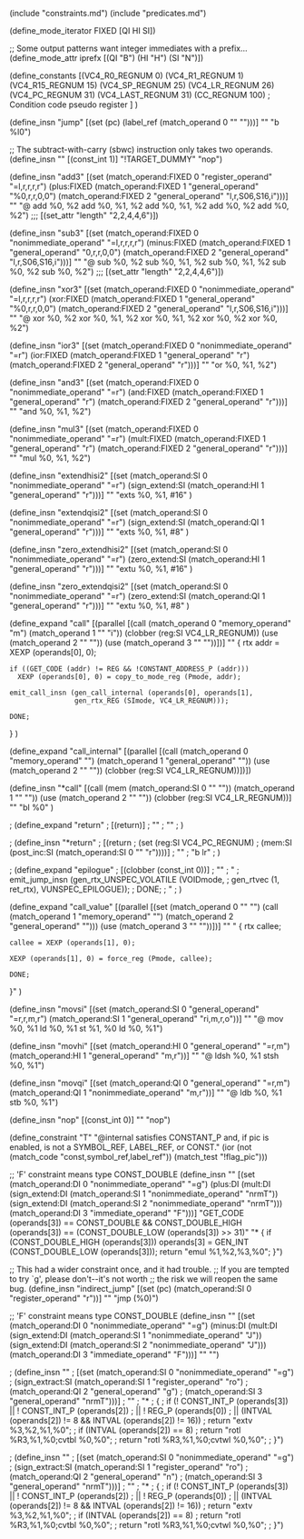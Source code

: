 
(include "constraints.md")
(include "predicates.md")

(define_mode_iterator FIXED [QI HI SI])

;; Some output patterns want integer immediates with a prefix...
(define_mode_attr  iprefx [(QI "B") (HI "H") (SI "N")])

(define_constants
  [(VC4_R0_REGNUM      0)
   (VC4_R1_REGNUM      1)
   (VC4_R15_REGNUM    15)
   (VC4_SP_REGNUM     25)
   (VC4_LR_REGNUM     26)
   (VC4_PC_REGNUM     31)
   (VC4_LAST_REGNUM   31)
   (CC_REGNUM       100)	; Condition code pseudo register
  ]
)

(define_insn "jump"
  [(set (pc)
	(label_ref (match_operand 0 "" "")))]
  ""
  "b %l0")

;; The subtract-with-carry (sbwc) instruction only takes two operands.
(define_insn ""
  [(const_int 1)]
  "!TARGET_DUMMY"
  "nop")

(define_insn "add<mode>3"
  [(set (match_operand:FIXED 0 "register_operand" "=l,r,r,r,r")
	(plus:FIXED (match_operand:FIXED 1 "general_operand" "%0,r,r,0,0")
		    (match_operand:FIXED 2 "general_operand" "l,r,S06,S16,i")))]
  ""
  "@
   add %0, %2
   add %0, %1, %2
   add %0, %1, %2
   add %0, %2
   add %0, %2")
;;;   [(set_attr "length" "2,2,4,4,6")])

(define_insn "sub<mode>3"
  [(set (match_operand:FIXED 0 "nonimmediate_operand" "=l,r,r,r,r")
	(minus:FIXED (match_operand:FIXED 1 "general_operand" "0,r,r,0,0")
		     (match_operand:FIXED 2 "general_operand" "l,r,S06,S16,i")))]
  ""
  "@
   sub %0, %2
   sub %0, %1, %2
   sub %0, %1, %2
   sub %0, %2
   sub %0, %2")
;;;   [(set_attr "length" "2,2,4,4,6")])

(define_insn "xor<mode>3"
  [(set (match_operand:FIXED 0 "nonimmediate_operand" "=l,r,r,r,r")
	(xor:FIXED (match_operand:FIXED 1 "general_operand" "%0,r,r,0,0")
	           (match_operand:FIXED 2 "general_operand" "l,r,S06,S16,i")))]
  ""
  "@
   xor %0, %2
   xor %0, %1, %2
   xor %0, %1, %2
   xor %0, %2
   xor %0, %2")

(define_insn "ior<mode>3"
  [(set (match_operand:FIXED 0 "nonimmediate_operand" "=r")
	(ior:FIXED (match_operand:FIXED 1 "general_operand" "r")
		    (match_operand:FIXED 2 "general_operand" "r")))]
  ""
  "or %0, %1, %2")

(define_insn "and<mode>3"
  [(set (match_operand:FIXED 0 "nonimmediate_operand" "=r")
	(and:FIXED (match_operand:FIXED 1 "general_operand" "r")
		    (match_operand:FIXED 2 "general_operand" "r")))]
  ""
  "and %0, %1, %2")

(define_insn "mul<mode>3"
  [(set (match_operand:FIXED 0 "nonimmediate_operand" "=r")
	(mult:FIXED (match_operand:FIXED 1 "general_operand" "r")
		    (match_operand:FIXED 2 "general_operand" "r")))]
  ""
  "mul %0, %1, %2")

(define_insn "extendhisi2"
  [(set (match_operand:SI 0 "nonimmediate_operand" "=r")
	(sign_extend:SI
	 (match_operand:HI 1 "general_operand" "r")))]
  ""
  "exts %0, %1, #16"
)

(define_insn "extendqisi2"
  [(set (match_operand:SI 0 "nonimmediate_operand" "=r")
	(sign_extend:SI
	 (match_operand:QI 1 "general_operand" "r")))]
  ""
  "exts %0, %1, #8"
)

(define_insn "zero_extendhisi2"
  [(set (match_operand:SI 0 "nonimmediate_operand" "=r")
	(zero_extend:SI
	 (match_operand:HI 1 "general_operand" "r")))]
  ""
  "extu %0, %1, #16"
)

(define_insn "zero_extendqisi2"
  [(set (match_operand:SI 0 "nonimmediate_operand" "=r")
	(zero_extend:SI
	 (match_operand:QI 1 "general_operand" "r")))]
  ""
  "extu %0, %1, #8"
)

(define_expand "call"
  [(parallel [(call (match_operand 0 "memory_operand" "m")
		    (match_operand 1 "" "i"))
             (clobber (reg:SI VC4_LR_REGNUM))
             (use (match_operand 2 "" ""))
             (use (match_operand 3 "" ""))])]
  ""
  {
    rtx addr = XEXP (operands[0], 0);

    if ((GET_CODE (addr) != REG && !CONSTANT_ADDRESS_P (addr)))
      XEXP (operands[0], 0) = copy_to_mode_reg (Pmode, addr);

    emit_call_insn (gen_call_internal (operands[0], operands[1],
                    gen_rtx_REG (SImode, VC4_LR_REGNUM)));
    
    DONE;
  }
)


(define_expand "call_internal"
  [(parallel [(call (match_operand 0 "memory_operand" "")
	            (match_operand 1 "general_operand" ""))
	      (use (match_operand 2 "" ""))
	      (clobber (reg:SI VC4_LR_REGNUM))])])

(define_insn "*call"
  [(call (mem (match_operand:SI 0 "" ""))
         (match_operand 1 "" ""))
   (use (match_operand 2 "" ""))
   (clobber (reg:SI VC4_LR_REGNUM))]
  ""
  "bl %0"
)

; (define_expand "return"
;   [(return)]
;   ""
;   ""
; )

; (define_insn "*return"
;   [(return
;    (set (reg:SI VC4_PC_REGNUM)
;         (mem:SI (post_inc:SI (match_operand:SI 0 "" "r"))))]
;   ""
;   "b lr"
; )

; (define_expand "epilogue"
;   [(clobber (const_int 0))]
;   ""
;   "
;     emit_jump_insn (gen_rtx_UNSPEC_VOLATILE (VOIDmode,
;                      gen_rtvec (1, ret_rtx), VUNSPEC_EPILOGUE));
;     DONE;
;   "
; )

(define_expand "call_value"
  [(parallel [(set (match_operand       0 "" "")
	           (call (match_operand 1 "memory_operand" "")
		         (match_operand 2 "general_operand" "")))
	      (use (match_operand 3 "" ""))])]
  ""
  "
  {
    rtx callee;
    
    callee = XEXP (operands[1], 0);

    XEXP (operands[1], 0) = force_reg (Pmode, callee);

    DONE;
  }"
)

(define_insn "movsi"
  [(set (match_operand:SI 0 "general_operand" "=r,r,m,r")
        (match_operand:SI 1 "general_operand" "ri,m,r,o"))]
  ""
  "@
  mov %0, %1
  ld %0, %1
  st %1, %0
  ld %0, %1")

(define_insn "movhi"
  [(set (match_operand:HI 0 "general_operand" "=r,m")
        (match_operand:HI 1 "general_operand" "m,r"))]
  ""
  "@
   ldsh %0, %1
   stsh %0, %1")

(define_insn "movqi"
  [(set (match_operand:QI 0 "general_operand" "=r,m")
        (match_operand:QI 1 "nonimmediate_operand" "m,r"))]
  ""
  "@
   ldb %0, %1
   stb %0, %1")

(define_insn "nop"
  [(const_int 0)]
  ""
  "nop")

(define_constraint "T"
    "@internal satisfies CONSTANT_P and, if pic is enabled, is not a SYMBOL_REF, LABEL_REF, or CONST."
   (ior (not (match_code "const,symbol_ref,label_ref"))
	(match_test "!flag_pic")))

;; 'F' constraint means type CONST_DOUBLE
(define_insn ""
  [(set (match_operand:DI 0 "nonimmediate_operand" "=g")
	(plus:DI
	 (mult:DI (sign_extend:DI
		   (match_operand:SI 1 "nonimmediate_operand" "nrmT"))
		  (sign_extend:DI
		   (match_operand:SI 2 "nonimmediate_operand" "nrmT")))
	 (match_operand:DI 3 "immediate_operand" "F")))]
  "GET_CODE (operands[3]) == CONST_DOUBLE
    && CONST_DOUBLE_HIGH (operands[3]) == (CONST_DOUBLE_LOW (operands[3]) >> 31)"
  "*
{
  if (CONST_DOUBLE_HIGH (operands[3]))
    operands[3] = GEN_INT (CONST_DOUBLE_LOW (operands[3]));
  return \"emul %1,%2,%3,%0\";
}")

;; This had a wider constraint once, and it had trouble.
;; If you are tempted to try `g', please don't--it's not worth
;; the risk we will reopen the same bug.
(define_insn "indirect_jump"
  [(set (pc) (match_operand:SI 0 "register_operand" "r"))]
  ""
  "jmp (%0)")

;; 'F' constraint means type CONST_DOUBLE
(define_insn ""
  [(set (match_operand:DI 0 "nonimmediate_operand" "=g")
	(minus:DI
	 (mult:DI (sign_extend:DI
		   (match_operand:SI 1 "nonimmediate_operand" "J"))
		  (sign_extend:DI
		   (match_operand:SI 2 "nonimmediate_operand" "J")))
	 (match_operand:DI 3 "immediate_operand" "F")))]
  ""
  "")

; (define_insn ""
;   [(set (match_operand:SI 0 "nonimmediate_operand" "=g")
; 	(sign_extract:SI (match_operand:SI 1 "register_operand" "ro")
; 			 (match_operand:QI 2 "general_operand" "g")
; 			 (match_operand:SI 3 "general_operand" "nrmT")))]
;   ""
;   "*
; {
;   if (! CONST_INT_P (operands[3]) || ! CONST_INT_P (operands[2])
;       || ! REG_P (operands[0])
;       || (INTVAL (operands[2]) != 8 && INTVAL (operands[2]) != 16))
;     return \"extv %3,%2,%1,%0\";
;   if (INTVAL (operands[2]) == 8)
;     return \"rotl %R3,%1,%0\;cvtbl %0,%0\";
;   return \"rotl %R3,%1,%0\;cvtwl %0,%0\";
; }")

; (define_insn ""
;   [(set (match_operand:SI 0 "nonimmediate_operand" "=g")
; 	(sign_extract:SI (match_operand:SI 1 "register_operand" "ro")
; 			 (match_operand:QI 2 "general_operand" "n")
; 			 (match_operand:SI 3 "general_operand" "nrmT")))]
;   ""
;   "*
; {
;   if (! CONST_INT_P (operands[3]) || ! CONST_INT_P (operands[2])
;       || ! REG_P (operands[0])
;       || (INTVAL (operands[2]) != 8 && INTVAL (operands[2]) != 16))
;     return \"extv %3,%2,%1,%0\";
;   if (INTVAL (operands[2]) == 8)
;     return \"rotl %R3,%1,%0\;cvtbl %0,%0\";
;   return \"rotl %R3,%1,%0\;cvtwl %0,%0\";
; }")

